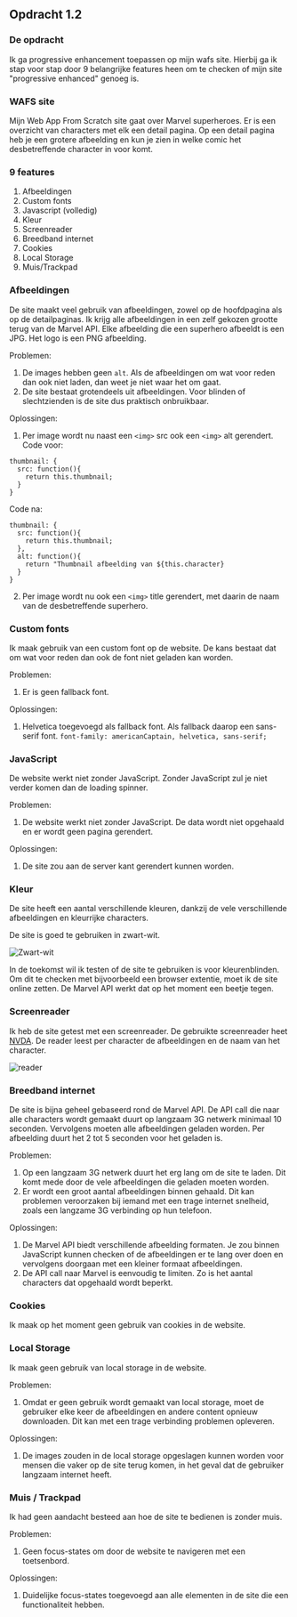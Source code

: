 ## Opdracht 1.2

### De opdracht
Ik ga progressive enhancement toepassen op mijn wafs site. Hierbij ga ik stap voor stap door 9 belangrijke features heen om te checken of mijn site "progressive enhanced" genoeg is.

### WAFS site
Mijn Web App From Scratch site gaat over Marvel superheroes. Er is een overzicht van characters met elk een detail pagina. Op een detail pagina heb je een grotere afbeelding en kun je zien in welke comic het desbetreffende character in voor komt.

### 9 features

1. Afbeeldingen
2. Custom fonts
3. Javascript (volledig)
4. Kleur
5. Screenreader
6. Breedband internet
7. Cookies
8. Local Storage
9. Muis/Trackpad


### Afbeeldingen
De site maakt veel gebruik van afbeeldingen, zowel op de hoofdpagina als op de detailpaginas. Ik krijg alle afbeeldingen in een zelf gekozen grootte terug van de Marvel API. Elke afbeelding die een superhero afbeeldt is een JPG. Het logo is een PNG afbeelding.

Problemen:
1. De images hebben geen `alt`. Als de afbeeldingen om wat voor reden dan ook niet laden, dan weet je niet waar het om gaat.
2. De site bestaat grotendeels uit afbeeldingen. Voor blinden of slechtzienden is de site dus praktisch onbruikbaar.

Oplossingen:
1. Per image wordt nu naast een `<img>` src ook een `<img>` alt gerendert.
  Code voor:
  ```
  thumbnail: {
    src: function(){
      return this.thumbnail;
    }
  }
  ```
  Code na:
  ```
  thumbnail: {
    src: function(){
      return this.thumbnail;
    },
    alt: function(){
      return "Thumbnail afbeelding van ${this.character}
    }
  }
  ```
2. Per image wordt nu ook een `<img>` title gerendert, met daarin de naam van de desbetreffende superhero.  


### Custom fonts
Ik maak gebruik van een custom font op de website. De kans bestaat dat om wat voor reden dan ook de font niet geladen kan worden.

Problemen:
1. Er is geen fallback font.

Oplossingen:
1. Helvetica toegevoegd als fallback font. Als fallback daarop een sans-serif font.
`font-family: americanCaptain, helvetica, sans-serif;`


### JavaScript
De website werkt niet zonder JavaScript. Zonder JavaScript zul je niet verder komen dan de loading spinner.

Problemen:
1. De website werkt niet zonder JavaScript. De data wordt niet opgehaald en er wordt geen pagina gerendert.

Oplossingen:
1. De site zou aan de server kant gerendert kunnen worden.


### Kleur
De site heeft een aantal verschillende kleuren, dankzij de vele verschillende afbeeldingen en kleurrijke characters.

De site is goed te gebruiken in zwart-wit.

![Zwart-wit](/screenshots/blackandwhite2.png)

In de toekomst wil ik testen of de site te gebruiken is voor kleurenblinden. Om dit te checken met bijvoorbeeld een browser extentie, moet ik de site online zetten. De Marvel API werkt dat op het moment een beetje tegen.


### Screenreader
Ik heb de site getest met een screenreader. De gebruikte screenreader heet [NVDA](https://www.nvaccess.org/). De reader leest per character de afbeeldingen en de naam van het character.

![reader](/screenshots/screenreader.png)

### Breedband internet
De site is bijna geheel gebaseerd rond de Marvel API.
De API call die naar alle characters wordt gemaakt duurt op langzaam 3G netwerk minimaal 10 seconden. Vervolgens moeten alle afbeeldingen geladen worden. Per afbeelding duurt het 2 tot 5 seconden voor het geladen is.

Problemen:
1. Op een langzaam 3G netwerk duurt het erg lang om de site te laden. Dit komt mede door de vele afbeeldingen die geladen moeten worden.
2. Er wordt een groot aantal afbeeldingen binnen gehaald. Dit kan problemen veroorzaken bij iemand met een trage internet snelheid, zoals een langzame 3G verbinding op hun telefoon.

Oplossingen:
1. De Marvel API biedt verschillende afbeelding formaten. Je zou binnen JavaScript kunnen checken of de afbeeldingen er te lang over doen en vervolgens doorgaan met een kleiner formaat afbeeldingen.
2. De API call naar Marvel is eenvoudig te limiten. Zo is het aantal characters dat opgehaald wordt beperkt.

### Cookies
Ik maak op het moment geen gebruik van cookies in de website.


### Local Storage
Ik maak geen gebruik van local storage in de website.

Problemen:
1. Omdat er geen gebruik wordt gemaakt van local storage, moet de gebruiker elke keer de afbeeldingen en andere content opnieuw downloaden. Dit kan met een trage verbinding problemen opleveren.

Oplossingen:
1. De images zouden in de local storage opgeslagen kunnen worden voor mensen die vaker op de site terug komen, in het geval dat de gebruiker langzaam internet heeft.


### Muis / Trackpad
Ik had geen aandacht besteed aan hoe de site te bedienen is zonder muis.

Problemen:
1. Geen focus-states om door de website te navigeren met een toetsenbord.

Oplossingen:
1. Duidelijke focus-states toegevoegd aan alle elementen in de site die een functionaliteit hebben.
